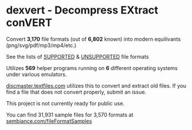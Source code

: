 # dexvert - **D**ecompress **EX**tract con**VERT**
Convert **3,170** file formats (out of **6,802** known) into modern equilivants (png/svg/pdf/mp3/mp4/etc.)

See the lists of [SUPPORTED](SUPPORTED.md) & [UNSUPPORTED](UNSUPPORTED.md) file formats

Utilizes **569** helper programs running on **6** different operating systems under various emulators.

[discmaster.textfiles.com](http://discmaster.textfiles.com/) utilizes this to convert and extract old files. If you find a file that does not convert properly, submit an issue.

This project is not currently ready for public use.

You can find 31,931 sample files for 3,570 formats at [sembiance.com/fileFormatSamples](https://sembiance.com/fileFormatSamples/)
